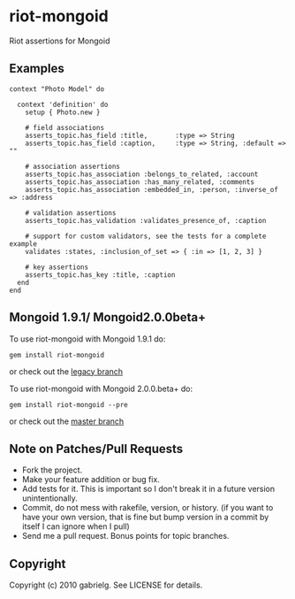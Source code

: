 # riot-mongoid

Riot assertions for Mongoid

## Examples

    context "Photo Model" do

      context 'definition' do
        setup { Photo.new }

        # field associations
        asserts_topic.has_field :title,       :type => String
        asserts_topic.has_field :caption,     :type => String, :default => ""

        # association assertions
        asserts_topic.has_association :belongs_to_related, :account
        asserts_topic.has_association :has_many_related, :comments
        asserts_topic.has_association :embedded_in, :person, :inverse_of => :address

        # validation assertions
        asserts_topic.has_validation :validates_presence_of, :caption

        # support for custom validators, see the tests for a complete example
        validates :states, :inclusion_of_set => { :in => [1, 2, 3] }

        # key assertions
        asserts_topic.has_key :title, :caption
      end
    end


## Mongoid 1.9.1/ Mongoid2.0.0beta+

To use riot-mongoid with Mongoid 1.9.1 do:

    gem install riot-mongoid

or check out the [legacy branch](http://github.com/thumblemonks/riot-mongoid/tree/legacy)

To use riot-mongoid with Mongoid 2.0.0.beta+ do:

    gem install riot-mongoid --pre

or check out the [master branch](http://github.com/thumblemonks/riot-mongoid)


## Note on Patches/Pull Requests

* Fork the project.
* Make your feature addition or bug fix.
* Add tests for it. This is important so I don't break it in a
  future version unintentionally.
* Commit, do not mess with rakefile, version, or history.
  (if you want to have your own version, that is fine but bump version in a commit by itself I can ignore when I pull)
* Send me a pull request. Bonus points for topic branches.

## Copyright

Copyright (c) 2010 gabrielg. See LICENSE for details.
